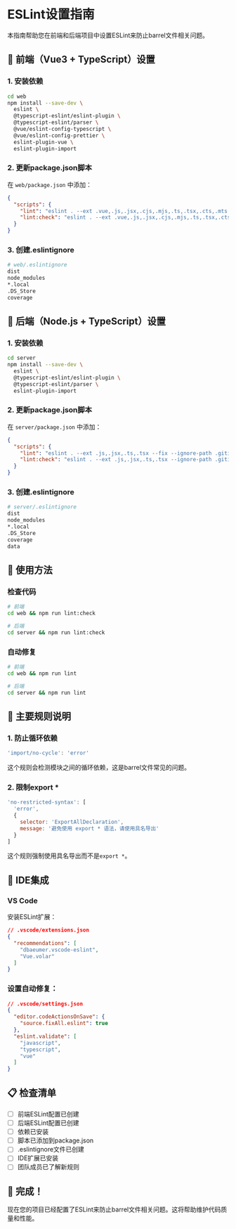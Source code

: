 # ESLint设置指南

本指南帮助您在前端和后端项目中设置ESLint来防止barrel文件相关问题。

## 🔧 前端（Vue3 + TypeScript）设置

### 1. 安装依赖
```bash
cd web
npm install --save-dev \
  eslint \
  @typescript-eslint/eslint-plugin \
  @typescript-eslint/parser \
  @vue/eslint-config-typescript \
  @vue/eslint-config-prettier \
  eslint-plugin-vue \
  eslint-plugin-import
```

### 2. 更新package.json脚本
在 `web/package.json` 中添加：
```json
{
  "scripts": {
    "lint": "eslint . --ext .vue,.js,.jsx,.cjs,.mjs,.ts,.tsx,.cts,.mts --fix --ignore-path .gitignore",
    "lint:check": "eslint . --ext .vue,.js,.jsx,.cjs,.mjs,.ts,.tsx,.cts,.mts --ignore-path .gitignore"
  }
}
```

### 3. 创建.eslintignore
```bash
# web/.eslintignore
dist
node_modules
*.local
.DS_Store
coverage
```

## 🔧 后端（Node.js + TypeScript）设置

### 1. 安装依赖
```bash
cd server
npm install --save-dev \
  eslint \
  @typescript-eslint/eslint-plugin \
  @typescript-eslint/parser \
  eslint-plugin-import
```

### 2. 更新package.json脚本
在 `server/package.json` 中添加：
```json
{
  "scripts": {
    "lint": "eslint . --ext .js,.jsx,.ts,.tsx --fix --ignore-path .gitignore",
    "lint:check": "eslint . --ext .js,.jsx,.ts,.tsx --ignore-path .gitignore"
  }
}
```

### 3. 创建.eslintignore
```bash
# server/.eslintignore
dist
node_modules
*.local
.DS_Store
coverage
data
```

## 🚀 使用方法

### 检查代码
```bash
# 前端
cd web && npm run lint:check

# 后端  
cd server && npm run lint:check
```

### 自动修复
```bash
# 前端
cd web && npm run lint

# 后端
cd server && npm run lint
```

## 🎯 主要规则说明

### 1. 防止循环依赖
```javascript
'import/no-cycle': 'error'
```
这个规则会检测模块之间的循环依赖，这是barrel文件常见的问题。

### 2. 限制export *
```javascript
'no-restricted-syntax': [
  'error',
  {
    selector: 'ExportAllDeclaration',
    message: '避免使用 export * 语法，请使用具名导出'
  }
]
```
这个规则强制使用具名导出而不是`export *`。

## 🔧 IDE集成

### VS Code
安装ESLint扩展：
```json
// .vscode/extensions.json
{
  "recommendations": [
    "dbaeumer.vscode-eslint",
    "Vue.volar"
  ]
}
```

### 设置自动修复：
```json
// .vscode/settings.json
{
  "editor.codeActionsOnSave": {
    "source.fixAll.eslint": true
  },
  "eslint.validate": [
    "javascript",
    "typescript",
    "vue"
  ]
}
```

## 📋 检查清单

- [ ] 前端ESLint配置已创建
- [ ] 后端ESLint配置已创建  
- [ ] 依赖已安装
- [ ] 脚本已添加到package.json
- [ ] .eslintignore文件已创建
- [ ] IDE扩展已安装
- [ ] 团队成员已了解新规则

## 🎉 完成！

现在您的项目已经配置了ESLint来防止barrel文件相关问题。这将帮助维护代码质量和性能。 